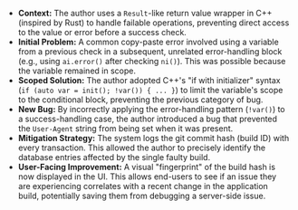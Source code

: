*   **Context:** The author uses a `Result`-like return value wrapper in C++ (inspired by Rust) to handle failable operations, preventing direct access to the value or error before a success check.
*   **Initial Problem:** A common copy-paste error involved using a variable from a previous check in a subsequent, unrelated error-handling block (e.g., using `ai.error()` after checking `ni()`). This was possible because the variable remained in scope.
*   **Scoped Solution:** The author adopted C++'s "if with initializer" syntax (`if (auto var = init(); !var()) { ... }`) to limit the variable's scope to the conditional block, preventing the previous category of bug.
*   **New Bug:** By incorrectly applying the error-handling pattern (`!var()`) to a success-handling case, the author introduced a bug that prevented the `User-Agent` string from being set when it was present.
*   **Mitigation Strategy:** The system logs the git commit hash (build ID) with every transaction. This allowed the author to precisely identify the database entries affected by the single faulty build.
*   **User-Facing Improvement:** A visual "fingerprint" of the build hash is now displayed in the UI. This allows end-users to see if an issue they are experiencing correlates with a recent change in the application build, potentially saving them from debugging a server-side issue.
